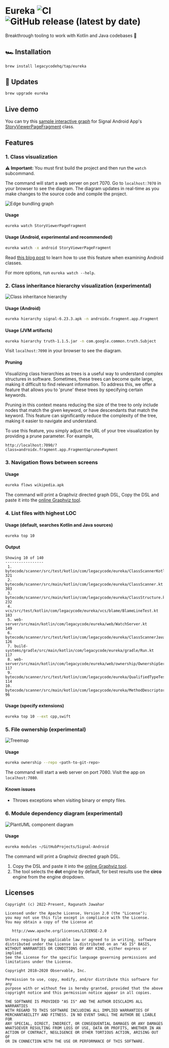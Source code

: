 # Eureka ![CI](https://github.com/legacycodehq/eureka/actions/workflows/build.yml/badge.svg) ![GitHub release (latest by date)](https://img.shields.io/github/v/release/legacycodehq/eureka)

Breakthrough tooling to work with Kotlin and Java codebases 🚀

## 🏎️ Installation

```bash
brew install legacycodehq/tap/eureka
```

## 🎉 Updates

```bash
brew upgrade eureka
```

## Live demo

You can try this [sample interactive graph](https://redgreenio.github.io/) for Signal Android
App's [StoryViewerPageFragment](https://github.com/signalapp/Signal-Android/blob/ff8f9ca81ae6a25e1e946612c817206b9410d9a1/app/src/main/java/org/thoughtcrime/securesms/stories/viewer/page/StoryViewerPageFragment.kt)
class.

## Features

### 1. Class visualization

**⚠️ Important:** You must first build the project and then run the `watch` subcommand.

The command will start a web server on port 7070. Go to `localhost:7070` in your browser to see the diagram. The diagram
updates in real-time as you make changes to the source code and compile the project.

![Edge bundling graph](docs/images/watch.png)

#### Usage

```bash
eureka watch StoryViewerPageFragment
```

#### Usage (Android, experimental and recommended)

```bash
eureka watch -x android StoryViewerPageFragment
```

Read [this blog post](https://legacycode.com/android-support) to learn how to use this feature when examining Android
classes.

For more options, run `eureka watch --help`.

### 2. Class inheritance hierarchy visualization (experimental)

![Class inheritance hierarchy](docs/images/hierarchy.png)

#### Usage (Android)

```bash
eureka hierarchy signal-6.23.3.apk -n androidx.fragment.app.Fragment
```

#### Usage (JVM artifacts)

```bash
eureka hierarchy truth-1.1.5.jar -n com.google.common.truth.Subject
```

Visit `localhost:7090` in your browser to see the diagram.

#### Pruning

Visualizing class hierarchies as trees is a useful way to understand complex structures in software. Sometimes, these
trees can become quite large, making it difficult to find relevant information. To address this, we offer a feature that
allows you to 'prune' these trees by specifying certain keywords.

Pruning in this context means reducing the size of the tree to only include nodes that match the given keyword, or have
descendants that match the keyword. This feature can significantly reduce the complexity of the tree, making it easier
to navigate and understand.

To use this feature, you simply adjust the URL of your tree visualization by providing a prune parameter. For example,

`http://localhost:7090/?class=androidx.fragment.app.Fragment&prune=Payment`

### 3. Navigation flows between screens

#### Usage

```bash
eureka flows wikipedia.apk
```

The command will print a Graphviz directed graph DSL, Copy the DSL and paste it into
the [online Graphviz tool](https://dreampuf.github.io/GraphvizOnline).

### 4. List files with highest LOC

#### Usage (default, searches Kotlin and Java sources)

```bash
eureka top 10
```

#### Output

```
Showing 10 of 140
-----------------
 1. bytecode/scanner/src/test/kotlin/com/legacycode/eureka/ClassScannerKotlinTest.kt   321
 2. bytecode/scanner/src/main/kotlin/com/legacycode/eureka/ClassScanner.kt             303
 3. bytecode/scanner/src/main/kotlin/com/legacycode/eureka/ClassStructure.kt           232
 4. vcs/src/test/kotlin/com/legacycode/eureka/vcs/blame/BlameLineTest.kt               183
 5. web-server/src/main/kotlin/com/legacycode/eureka/web/WatchServer.kt                149
 6. bytecode/scanner/src/test/kotlin/com/legacycode/eureka/ClassScannerJavaTest.kt     126
 7. build-systems/gradle/src/main/kotlin/com/legacycode/eureka/gradle/Run.kt           117
 8. web-server/src/main/kotlin/com/legacycode/eureka/web/ownership/OwnershipServer.kt  117
 9. bytecode/scanner/src/test/kotlin/com/legacycode/eureka/QualifiedTypeTest.kt        114
10. bytecode/scanner/src/main/kotlin/com/legacycode/eureka/MethodDescriptor.kt         96 
```

#### Usage (specify extensions)

```bash
eureka top 10 --ext cpp,swift
```

### 5. File ownership (experimental)

![Treemap](docs/images/ownership.png)

#### Usage

```bash
eureka ownership --repo <path-to-git-repo>
```

The command will start a web server on port 7080. Visit the app on `localhost:7080`.

#### Known issues

- Throws exceptions when visiting binary or empty files.

### 6. Module dependency diagram (experimental)

![PlantUML component diagram](docs/images/modules.png)

#### Usage

```bash
eureka modules ~/GitHubProjects/Signal-Android
```

The command will print a Graphviz directed graph DSL.

1. Copy the DSL and paste it into the [online Graphviz tool](https://dreampuf.github.io/GraphvizOnline).
2. The tool selects the **dot** engine by default, for best results use the **circo** engine from the engine dropdown.

## Licenses

```
Copyright (c) 2022-Present, Ragunath Jawahar

Licensed under the Apache License, Version 2.0 (the "License");
you may not use this file except in compliance with the License.
You may obtain a copy of the License at

   http://www.apache.org/licenses/LICENSE-2.0

Unless required by applicable law or agreed to in writing, software
distributed under the License is distributed on an "AS IS" BASIS,
WITHOUT WARRANTIES OR CONDITIONS OF ANY KIND, either express or implied.
See the License for the specific language governing permissions and
limitations under the License.
```

```
Copyright 2018–2020 Observable, Inc.

Permission to use, copy, modify, and/or distribute this software for any
purpose with or without fee is hereby granted, provided that the above
copyright notice and this permission notice appear in all copies.

THE SOFTWARE IS PROVIDED "AS IS" AND THE AUTHOR DISCLAIMS ALL WARRANTIES
WITH REGARD TO THIS SOFTWARE INCLUDING ALL IMPLIED WARRANTIES OF
MERCHANTABILITY AND FITNESS. IN NO EVENT SHALL THE AUTHOR BE LIABLE FOR
ANY SPECIAL, DIRECT, INDIRECT, OR CONSEQUENTIAL DAMAGES OR ANY DAMAGES
WHATSOEVER RESULTING FROM LOSS OF USE, DATA OR PROFITS, WHETHER IN AN
ACTION OF CONTRACT, NEGLIGENCE OR OTHER TORTIOUS ACTION, ARISING OUT OF
OR IN CONNECTION WITH THE USE OR PERFORMANCE OF THIS SOFTWARE.
```
